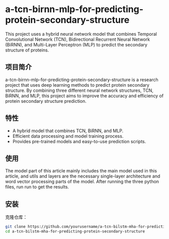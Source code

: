 # a-tcn-birnn-mlp-for-predicting-protein-secondary-structure

This project uses a hybrid neural network model that combines Temporal Convolutional Network (TCN), Bidirectional Recurrent Neural Network (BiRNN), and Multi-Layer Perceptron (MLP) to predict the secondary structure of proteins.

## 项目简介

a-tcn-birnn-mlp-for-predicting-protein-secondary-structure is a research project that uses deep learning methods to predict protein secondary structure. By combining three different neural network structures, TCN, BiRNN, and MLP, this project aims to improve the accuracy and efficiency of protein secondary structure prediction.

## 特性

- A hybrid model that combines TCN, BiRNN, and MLP.
- Efficient data processing and model training process.
- Provides pre-trained models and easy-to-use prediction scripts.


## 使用
The model part of this article mainly includes the main model used in this article, and utils and layers are the necessary single-layer architecture and word vector processing parts of the model. After running the three python files, run run to get the results.
## 安装

克隆仓库：

```bash
git clone https://github.com/yourusername/a-tcn-bilstm-mha-for-predicting-protein-secondary-structure.git
cd a-tcn-bilstm-mha-for-predicting-protein-secondary-structure
